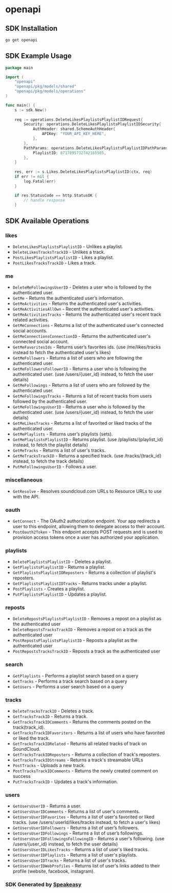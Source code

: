# openapi

<!-- Start SDK Installation -->
## SDK Installation

```bash
go get openapi
```
<!-- End SDK Installation -->

## SDK Example Usage
<!-- Start SDK Example Usage -->
```go
package main

import (
    "openapi"
    "openapi/pkg/models/shared"
    "openapi/pkg/models/operations"
)

func main() {
    s := sdk.New()
    
    req := operations.DeleteLikesPlaylistsPlaylistIDRequest{
        Security: operations.DeleteLikesPlaylistsPlaylistIDSecurity{
            AuthHeader: shared.SchemeAuthHeader{
                APIKey: "YOUR_API_KEY_HERE",
            },
        },
        PathParams: operations.DeleteLikesPlaylistsPlaylistIDPathParams{
            PlaylistID: 8717895732742165505,
        },
    }
    
    res, err := s.Likes.DeleteLikesPlaylistsPlaylistID(ctx, req)
    if err != nil {
        log.Fatal(err)
    }

    if res.StatusCode == http.StatusOK {
        // handle response
    }
```
<!-- End SDK Example Usage -->

<!-- Start SDK Available Operations -->
## SDK Available Operations

### likes

* `DeleteLikesPlaylistsPlaylistID` - Unlikes a playlist.
* `DeleteLikesTracksTrackID` - Unlikes a track.
* `PostLikesPlaylistsPlaylistID` - Likes a playlist.
* `PostLikesTracksTrackID` - Likes a track.

### me

* `DeleteMeFollowingsUserID` - Deletes a user who is followed by the authenticated user.
* `GetMe` - Returns the authenticated user’s information.
* `GetMeActivities` - Returns the authenticated user's activities.
* `GetMeActivitiesAllOwn` - Recent the authenticated user's activities.
* `GetMeActivitiesTracks` - Returns the authenticated user's recent track related activities.
* `GetMeConnections` - Returns a list of the authenticated user's connected social accounts.
* `GetMeConnectionsConnectionID` - Returns the authenticated user's connected social account.
* `GetMeFavoritesIds` - Returns user’s favorites ids. (use /me/likes/tracks instead to fetch the authenticated user's likes)
* `GetMeFollowers` - Returns a list of users who are following the authenticated user.
* `GetMeFollowersFollowerID` - Returns a user who is following the authenticated user. (use /users/{user_id} instead, to fetch the user details)
* `GetMeFollowings` - Returns a list of users who are followed by the authenticated user.
* `GetMeFollowingsTracks` - Returns a list of recent tracks from users followed by the authenticated user.
* `GetMeFollowingsUserID` - Returns a user who is followed by the authenticated user. (use /users/{user_id} instead, to fetch the user details)
* `GetMeLikesTracks` - Returns a list of favorited or liked tracks of the authenticated user.
* `GetMePlaylists` - Returns user’s playlists (sets).
* `GetMePlaylistsPlaylistID` - Returns playlist. (use /playlists/{playlist_id} instead, to fetch the playlist details)
* `GetMeTracks` - Returns a list of user's tracks.
* `GetMeTracksTrackID` - Returns a specified track. (use /tracks/{track_id} instead, to fetch the track details)
* `PutMeFollowingsUserID` - Follows a user.

### miscellaneous

* `GetResolve` - Resolves soundcloud.com URLs to Resource URLs to use with the API.

### oauth

* `GetConnect` - The OAuth2 authorization endpoint. Your app redirects a user to this endpoint, allowing them to delegate access to their account.
* `PostOauth2Token` - This endpoint accepts POST requests and is used to provision access tokens once a user has authorized your application.

### playlists

* `DeletePlaylistsPlaylistID` - Deletes a playlist.
* `GetPlaylistsPlaylistID` - Returns a playlist.
* `GetPlaylistsPlaylistIDReposters` - Returns a collection of playlist's reposters.
* `GetPlaylistsPlaylistIDTracks` - Returns tracks under a playlist.
* `PostPlaylists` - Creates a playlist.
* `PutPlaylistsPlaylistID` - Updates a playlist.

### reposts

* `DeleteRepostsPlaylistsPlaylistID` - Removes a repost on a playlist as the authenticated user
* `DeleteRepostsTracksTrackID` - Removes a repost on a track as the authenticated user
* `PostRepostsPlaylistsPlaylistID` - Reposts a playlist as the authenticated user
* `PostRepostsTracksTrackID` - Reposts a track as the authenticated user

### search

* `GetPlaylists` - Performs a playlist search based on a query
* `GetTracks` - Performs a track search based on a query
* `GetUsers` - Performs a user search based on a query

### tracks

* `DeleteTracksTrackID` - Deletes a track.
* `GetTracksTrackID` - Returns a track.
* `GetTracksTrackIDComments` - Returns the comments posted on the track(track_id).
* `GetTracksTrackIDFavoriters` - Returns a list of users who have favorited or liked the track.
* `GetTracksTrackIDRelated` - Returns all related tracks of track on SoundCloud.
* `GetTracksTrackIDReposters` - Returns a collection of track's reposters.
* `GetTracksTrackIDStreams` - Returns a track's streamable URLs
* `PostTracks` - Uploads a new track.
* `PostTracksTrackIDComments` - Returns the newly created comment on success
* `PutTracksTrackID` - Updates a track's information.

### users

* `GetUsersUserID` - Returns a user.
* `GetUsersUserIDComments` - Returns a list of user's comments.
* `GetUsersUserIDFavorites` - Returns a list of user's favorited or liked tracks. (use /users/:userId/likes/tracks instead, to fetch a user's likes)
* `GetUsersUserIDFollowers` - Returns a list of user’s followers.
* `GetUsersUserIDFollowings` - Returns a list of user’s followings.
* `GetUsersUserIDFollowingsFollowingID` - Returns a user's following. (use /users/{user_id} instead, to fetch the user details)
* `GetUsersUserIDLikesTracks` - Returns a list of user's liked tracks.
* `GetUsersUserIDPlaylists` - Returns a list of user's playlists.
* `GetUsersUserIDTracks` - Returns a list of user's tracks.
* `GetUsersUserIDWebProfiles` - Returns list of user's links added to their profile (website, facebook, instagram).

<!-- End SDK Available Operations -->

### SDK Generated by [Speakeasy](https://docs.speakeasyapi.dev/docs/using-speakeasy/client-sdks)
